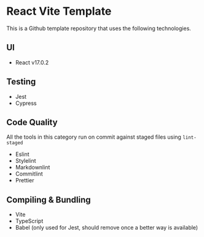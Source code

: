 # React Vite Template

This is a Github template repository that uses the following technologies.

## UI

- React v17.0.2

## Testing

- Jest
- Cypress

## Code Quality

All the tools in this category run on commit against staged files using `lint-staged`

- Eslint
- Stylelint
- Markdownlint
- Commitlint
- Prettier

## Compiling & Bundling

- Vite
- TypeScript
- Babel (only used for Jest, should remove once a better way is available)
